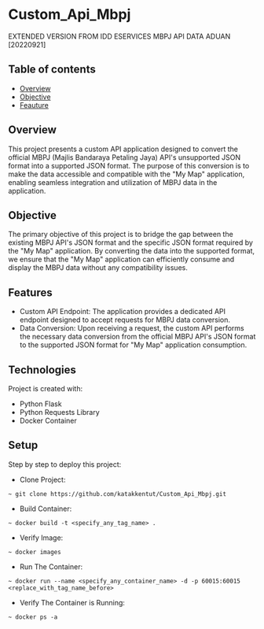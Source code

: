 # Custom_Api_Mbpj
EXTENDED VERSION FROM IDD ESERVICES MBPJ API DATA ADUAN [20220921] 

## Table of contents
* [Overview](#overview)
* [Objective](#objective)
* [Feauture](#features)

## Overview

This project presents a custom API application designed to convert the official MBPJ (Majlis Bandaraya Petaling Jaya) API's unsupported JSON format into a supported JSON format. The purpose of this conversion is to make the data accessible and compatible with the "My Map" application, enabling seamless integration and utilization of MBPJ data in the application.

## Objective

The primary objective of this project is to bridge the gap between the existing MBPJ API's JSON format and the specific JSON format required by the "My Map" application. By converting the data into the supported format, we ensure that the "My Map" application can efficiently consume and display the MBPJ data without any compatibility issues.

## Features

* Custom API Endpoint: The application provides a dedicated API endpoint designed to accept requests for MBPJ data conversion.
* Data Conversion: Upon receiving a request, the custom API performs the necessary data conversion from the official MBPJ API's JSON format to the supported JSON format for "My Map" application consumption.
	
## Technologies
Project is created with:
* Python Flask
* Python Requests Library
* Docker Container
	
## Setup
Step by step to deploy this project:

* Clone Project:
```
~ git clone https://github.com/katakkentut/Custom_Api_Mbpj.git
```
* Build Container:
```
~ docker build -t <specify_any_tag_name> .
```
* Verify Image:
```
~ docker images
```
* Run The Container:
```
~ docker run --name <specify_any_container_name> -d -p 60015:60015 <replace_with_tag_name_before>
```
* Verify The Container is Running:
```
~ docker ps -a
```
